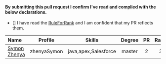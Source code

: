 <!--
Hi!
Thanks for send PR to this ever-growing list open source user reconize repositry.
Your contribution is valuable.
In order to help us evaluate PRs better, we ask you to have a look at the following declaration and check the points you agree with. ( [x] )
-->


#### By submitting this pull request I confirm I've read and complied with the below declarations.

- [] I have read the [RuleForRank](https://github.com/jsroyal/JobProfile/blob/master/RuleForRank.md) and I am confident that my PR reflects them.



 | Name | Profile | Skills | Degree | PR | Rank|
 |:--------|:--------:|:------------:|:------------:|:------------:|:------------:|
 | [Symon Zhenya](https://github.com/zhenyaSymon/) | zhenyaSymon | java,apex,Salesforce | master |2| 3 |
 

